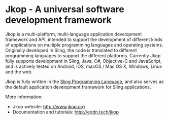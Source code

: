 Jkop - A universal software development framework
=================================================

Jkop is a multi-platform, multi-language application development framework and API,
intended to support the development of different kinds of applications on multiple
programming languages and operating systems. Originally developed in Sling, the code
is translated to different programming languages to support the different platforms.
Currently Jkop fully supports development in Sling, Java, C#, Objective-C and JavaScript,
and is actively tested on Android, iOS, macOS / Mac OS X, Windows, Linux and the web.

Jkop is fully written in the [Sling Programming Language](http://eqdn.tech/sling),
and also serves as the default application development framework for Sling applications.

More information:

* Jkop website: http://www.jkop.org
* Documentation and tutorials: http://eqdn.tech/jkop
